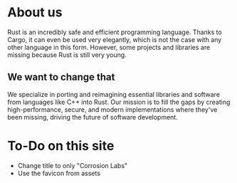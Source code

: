 # About us

Rust is an incredibly safe and efficient programming language. Thanks to Cargo, it can even be used very elegantly, which is not the case with any other language in this form. However, some projects and libraries are missing because Rust is still very young.

## We want to change that

We specialize in porting and reimagining essential libraries and software from languages ​​like C++ into Rust. Our mission is to fill the gaps by creating high-performance, secure, and modern implementations where they've been missing, driving the future of software development.

# To-Do on this site
- Change title to only "Corrosion Labs"
- Use the favicon from assets
